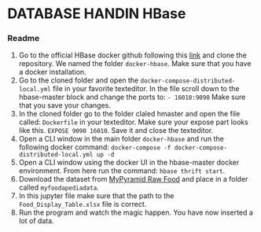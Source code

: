 # DATABASE HANDIN HBase

### Readme 

1. Go to the official HBase docker github following this [link](https://github.com/big-data-europe/docker-hbase) and clone the repository. We named the folder `docker-hbase`. Make sure that you have a docker installation. 
2. Go to the cloned folder and open the `docker-compose-distributed-local.yml` file in your favorite texteditor. In the file scroll down to the hbase-master block and change the ports to: 
	`- 16010:9090`
Make sure that you save your changes. 
3. In the cloned folder go to the folder claled hmaster and open the file called: `Dockerfile` in your texteditor. Make sure your expose part looks like this. `EXPOSE 9090 16010`. Save it and close the texteditor. 
4. Open a CLI window in the main folder `docker-hbase` and run the following docker command: 
`docker-compose -f docker-compose-distributed-local.yml up -d`
5. Open a CLI window using the docker UI in the hbase-master docker environment. 
From here run the command: `hbase thrift start`. 
6. Download the dataset from [MyPyramid Raw Food](https://catalog.data.gov/dataset/mypyramid-food-raw-data) and place in a folder called `myfoodapediadata`. 
7. In this jupyter file make sure that the path to the `Food_Display_Table.xlsx` file is correct. 
8. Run the program and watch the magic happen. You have now inserted a lot of data. 





